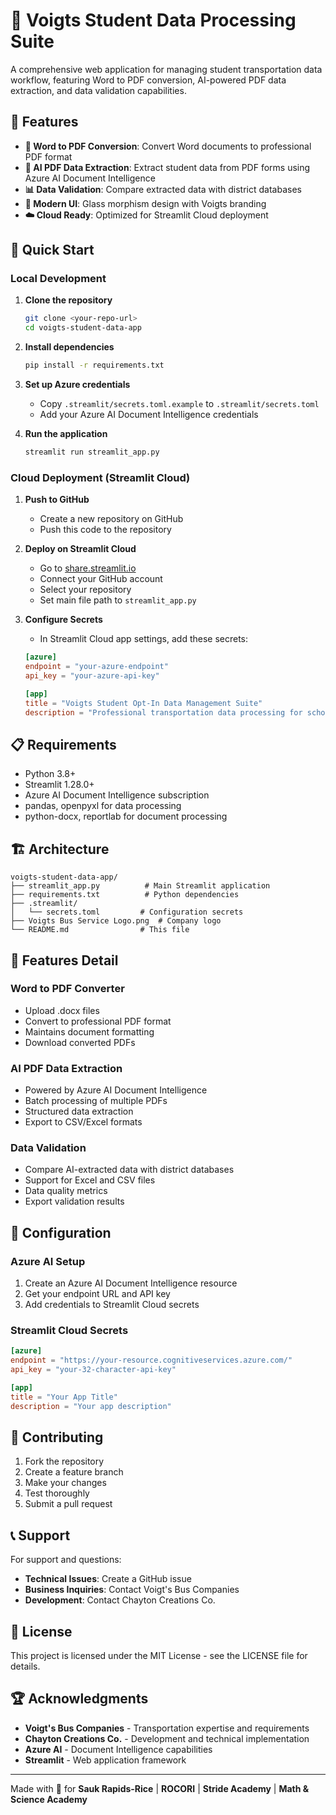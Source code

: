 # 🚌 Voigts Student Data Processing Suite

A comprehensive web application for managing student transportation data workflow, featuring Word to PDF conversion, AI-powered PDF data extraction, and data validation capabilities.

## 🌟 Features

- **📄 Word to PDF Conversion**: Convert Word documents to professional PDF format
- **🤖 AI PDF Data Extraction**: Extract student data from PDF forms using Azure AI Document Intelligence
- **📊 Data Validation**: Compare extracted data with district databases
- **🎨 Modern UI**: Glass morphism design with Voigts branding
- **☁️ Cloud Ready**: Optimized for Streamlit Cloud deployment

## 🚀 Quick Start

### Local Development

1. **Clone the repository**
   ```bash
   git clone <your-repo-url>
   cd voigts-student-data-app
   ```

2. **Install dependencies**
   ```bash
   pip install -r requirements.txt
   ```

3. **Set up Azure credentials**
   - Copy `.streamlit/secrets.toml.example` to `.streamlit/secrets.toml`
   - Add your Azure AI Document Intelligence credentials

4. **Run the application**
   ```bash
   streamlit run streamlit_app.py
   ```

### Cloud Deployment (Streamlit Cloud)

1. **Push to GitHub**
   - Create a new repository on GitHub
   - Push this code to the repository

2. **Deploy on Streamlit Cloud**
   - Go to [share.streamlit.io](https://share.streamlit.io)
   - Connect your GitHub account
   - Select your repository
   - Set main file path to `streamlit_app.py`

3. **Configure Secrets**
   - In Streamlit Cloud app settings, add these secrets:
   ```toml
   [azure]
   endpoint = "your-azure-endpoint"
   api_key = "your-azure-api-key"
   
   [app]
   title = "Voigts Student Opt-In Data Management Suite"
   description = "Professional transportation data processing for school districts"
   ```

## 📋 Requirements

- Python 3.8+
- Streamlit 1.28.0+
- Azure AI Document Intelligence subscription
- pandas, openpyxl for data processing
- python-docx, reportlab for document processing

## 🏗️ Architecture

```
voigts-student-data-app/
├── streamlit_app.py          # Main Streamlit application
├── requirements.txt          # Python dependencies
├── .streamlit/
│   └── secrets.toml         # Configuration secrets
├── Voigts Bus Service Logo.png  # Company logo
└── README.md                # This file
```

## 🎨 Features Detail

### Word to PDF Converter
- Upload .docx files
- Convert to professional PDF format
- Maintains document formatting
- Download converted PDFs

### AI PDF Data Extraction
- Powered by Azure AI Document Intelligence
- Batch processing of multiple PDFs
- Structured data extraction
- Export to CSV/Excel formats

### Data Validation
- Compare AI-extracted data with district databases
- Support for Excel and CSV files
- Data quality metrics
- Export validation results

## 🔧 Configuration

### Azure AI Setup
1. Create an Azure AI Document Intelligence resource
2. Get your endpoint URL and API key
3. Add credentials to Streamlit Cloud secrets

### Streamlit Cloud Secrets
```toml
[azure]
endpoint = "https://your-resource.cognitiveservices.azure.com/"
api_key = "your-32-character-api-key"

[app]
title = "Your App Title"
description = "Your app description"
```

## 🤝 Contributing

1. Fork the repository
2. Create a feature branch
3. Make your changes
4. Test thoroughly
5. Submit a pull request

## 📞 Support

For support and questions:
- **Technical Issues**: Create a GitHub issue
- **Business Inquiries**: Contact Voigt's Bus Companies
- **Development**: Contact Chayton Creations Co.

## 📄 License

This project is licensed under the MIT License - see the LICENSE file for details.

## 🏆 Acknowledgments

- **Voigt's Bus Companies** - Transportation expertise and requirements
- **Chayton Creations Co.** - Development and technical implementation
- **Azure AI** - Document Intelligence capabilities
- **Streamlit** - Web application framework

---

Made with 💙 for **Sauk Rapids-Rice** | **ROCORI** | **Stride Academy** | **Math & Science Academy**
